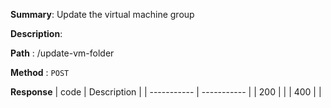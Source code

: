**Summary**: Update the virtual machine group

**Description**:

**Path** : /update-vm-folder

**Method** : `POST`

**Response**
| code      | Description |
| ----------- | ----------- |
|  200   |       |
|  400   |       |

